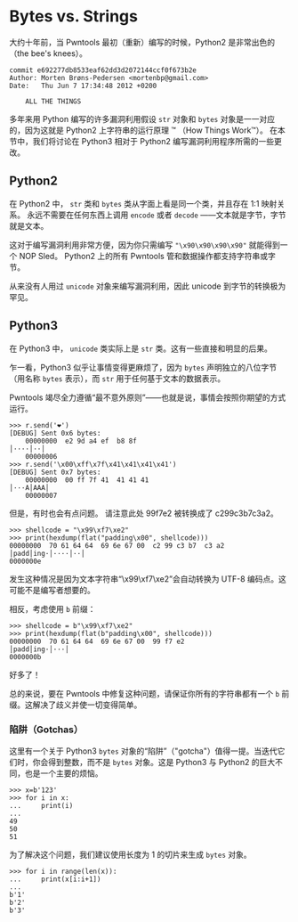 # Bytes vs. Strings

大约十年前，当 Pwntools 最初（重新）编写的时候，Python2 是非常出色的（the bee's knees）。 

```
commit e692277db8533eaf62dd3d2072144ccf0f673b2e
Author: Morten Brøns-Pedersen <mortenbp@gmail.com>
Date:   Thu Jun 7 17:34:48 2012 +0200

    ALL THE THINGS
```

多年来用 Python 编写的许多漏洞利用假设 `str` 对象和 `bytes` 对象是一一对应的，因为这就是 Python2 上字符串的运行原理 ™️ （How Things Work™️）。 在本节中，我们将讨论在 Python3 相对于 Python2 编写漏洞利用程序所需的一些更改。 

## Python2

在 Python2 中， `str` 类和 `bytes` 类从字面上看是同一个类，并且存在 1:1 映射关系。 永远不需要在任何东西上调用 `encode` 或者 `decode` ——文本就是字节，字节就是文本。 

这对于编写漏洞利用非常方便，因为你只需编写 `"\x90\x90\x90\x90"` 就能得到一个 NOP Sled。 Python2 上的所有 Pwntools 管和数据操作都支持字符串或字节。

从来没有人用过 `unicode` 对象来编写漏洞利用，因此 unicode 到字节的转换极为罕见。 

## Python3

在 Python3 中， `unicode` 类实际上是 `str` 类。这有一些直接和明显的后果。 

乍一看，Python3 似乎让事情变得更麻烦了，因为 `bytes` 声明独立的八位字节（用名称 `bytes` 表示），而 `str` 用于任何基于文本的数据表示。 

Pwntools 竭尽全力遵循“最不意外原则”——也就是说，事情会按照你期望的方式运行。 

```
>>> r.send('❤️')
[DEBUG] Sent 0x6 bytes:
    00000000  e2 9d a4 ef  b8 8f                                  │····│··│
    00000006
>>> r.send('\x00\xff\x7f\x41\x41\x41\x41')
[DEBUG] Sent 0x7 bytes:
    00000000  00 ff 7f 41  41 41 41                               │···A│AAA│
    00000007
```

但是，有时也会有点问题。 请注意此处 99f7e2 被转换成了 c299c3b7c3a2。 

```
>>> shellcode = "\x99\xf7\xe2"
>>> print(hexdump(flat("padding\x00", shellcode)))
00000000  70 61 64 64  69 6e 67 00  c2 99 c3 b7  c3 a2        │padd│ing·│····│··│
0000000e
```

发生这种情况是因为文本字符串“\x99\xf7\xe2”会自动转换为 UTF-8 编码点。这可能不是编写者想要的。 

相反，考虑使用 `b` 前缀： 

```
>>> shellcode = b"\x99\xf7\xe2"
>>> print(hexdump(flat(b"padding\x00", shellcode)))
00000000  70 61 64 64  69 6e 67 00  99 f7 e2                  │padd│ing·│···│
0000000b
```

好多了！

总的来说，要在 Pwntools 中修复这种问题，请保证你所有的字符串都有一个 `b` 前缀。这解决了歧义并使一切变得简单。

### 陷阱（Gotchas）

这里有一个关于 Python3 `bytes` 对象的“陷阱”（"gotcha"）值得一提。当迭代它们时，你会得到整数，而不是 `bytes` 对象。这是 Python3 与 Python2 的巨大不同，也是一个主要的烦恼。

```
>>> x=b'123'
>>> for i in x:
...     print(i)
...
49
50
51
```

为了解决这个问题，我们建议使用长度为 1 的切片来生成 `bytes` 对象。 

```
>>> for i in range(len(x)):
...     print(x[i:i+1])
...
b'1'
b'2'
b'3'
```

